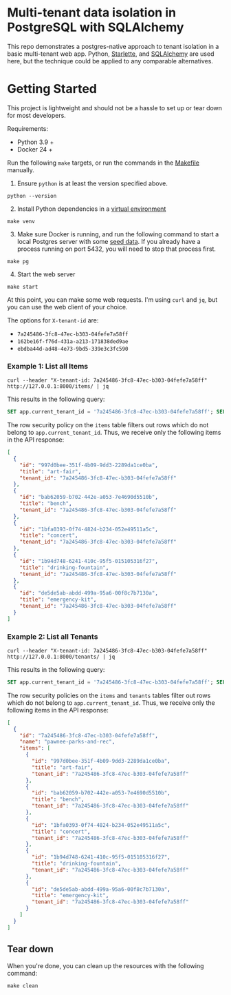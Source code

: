 # Multi-tenant data isolation in PostgreSQL with SQLAlchemy

This repo demonstrates a postgres-native approach to tenant isolation in a basic multi-tenant web app. Python, [Starlette](https://www.starlette.io/), and [SQLAlchemy](https://www.sqlalchemy.org/) are used here, but the technique could be applied to any comparable alternatives.

# Getting Started

This project is lightweight and should not be a hassle to set up or tear down for most developers.

Requirements:

- Python 3.9 +
- Docker 24 +

Run the following `make` targets, or run the commands in the [Makefile](./Makefile) manually.

1. Ensure `python` is at least the version specified above.

```
python --version
```

2. Install Python dependencies in a [virtual environment](https://docs.python.org/3/library/venv.html)

```
make venv
```

3. Make sure Docker is running, and run the following command to start a local Postgres server with some [seed data](./init.sql). If you already have a process running on port 5432, you will need to stop that process first.

```
make pg
```

4. Start the web server

```
make start
```

At this point, you can make some web requests. I'm using `curl` and `jq`, but you can use the web client of your choice.

The options for `X-tenant-id` are:

- `7a245486-3fc8-47ec-b303-04fefe7a58ff`
- `162be16f-f76d-431a-a213-171838ded9ae`
- `ebdba44d-ad48-4e73-9bd5-339e3c3fc590`

### Example 1: List all Items

```console
curl --header "X-tenant-id: 7a245486-3fc8-47ec-b303-04fefe7a58ff" http://127.0.0.1:8000/items/ | jq
```

This results in the following query:

```sql
SET app.current_tenant_id = '7a245486-3fc8-47ec-b303-04fefe7a58ff'; SELECT * FROM items;
```

The row security policy on the `items` table filters out rows which do not belong to `app.current_tenant_id`. Thus, we receive only the following items in the API response:

```json
[
  {
    "id": "997d0bee-351f-4b09-9dd3-2289da1ce0ba",
    "title": "art-fair",
    "tenant_id": "7a245486-3fc8-47ec-b303-04fefe7a58ff"
  },
  {
    "id": "bab62059-b702-442e-a053-7e4690d5510b",
    "title": "bench",
    "tenant_id": "7a245486-3fc8-47ec-b303-04fefe7a58ff"
  },
  {
    "id": "1bfa0393-0f74-4824-b234-052e49511a5c",
    "title": "concert",
    "tenant_id": "7a245486-3fc8-47ec-b303-04fefe7a58ff"
  },
  {
    "id": "1b94d748-6241-410c-95f5-015105316f27",
    "title": "drinking-fountain",
    "tenant_id": "7a245486-3fc8-47ec-b303-04fefe7a58ff"
  },
  {
    "id": "de5de5ab-abdd-499a-95a6-00f8c7b7130a",
    "title": "emergency-kit",
    "tenant_id": "7a245486-3fc8-47ec-b303-04fefe7a58ff"
  }
]
```

### Example 2: List all Tenants

```console
curl --header "X-tenant-id: 7a245486-3fc8-47ec-b303-04fefe7a58ff" http://127.0.0.1:8000/tenants/ | jq
```

This results in the following query:

```sql
SET app.current_tenant_id = '7a245486-3fc8-47ec-b303-04fefe7a58ff'; SELECT tenants.*, items.* FROM tenants LEFT OUTER JOIN items ON tenants.id = items.tenant_id;
```

The row security policies on the `items` and `tenants` tables filter out rows which do not belong to `app.current_tenant_id`. Thus, we receive only the following items in the API response:

```json
[
  {
    "id": "7a245486-3fc8-47ec-b303-04fefe7a58ff",
    "name": "pawnee-parks-and-rec",
    "items": [
      {
        "id": "997d0bee-351f-4b09-9dd3-2289da1ce0ba",
        "title": "art-fair",
        "tenant_id": "7a245486-3fc8-47ec-b303-04fefe7a58ff"
      },
      {
        "id": "bab62059-b702-442e-a053-7e4690d5510b",
        "title": "bench",
        "tenant_id": "7a245486-3fc8-47ec-b303-04fefe7a58ff"
      },
      {
        "id": "1bfa0393-0f74-4824-b234-052e49511a5c",
        "title": "concert",
        "tenant_id": "7a245486-3fc8-47ec-b303-04fefe7a58ff"
      },
      {
        "id": "1b94d748-6241-410c-95f5-015105316f27",
        "title": "drinking-fountain",
        "tenant_id": "7a245486-3fc8-47ec-b303-04fefe7a58ff"
      },
      {
        "id": "de5de5ab-abdd-499a-95a6-00f8c7b7130a",
        "title": "emergency-kit",
        "tenant_id": "7a245486-3fc8-47ec-b303-04fefe7a58ff"
      }
    ]
  }
]
```

## Tear down

When you're done, you can clean up the resources with the following command:

```
make clean
```
